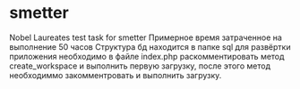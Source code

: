 # smetter
Nobel Laureates test task for smetter
Примерное время затраченное на выполнение 50 часов
Структура бд находится в папке sql
для развёртки приложения необходимо в файле index.php раскомментировать метод create_workspace и выполнить первую загрузку,
после этого метод необходиммо закомментровать и выполнить загрузку.
